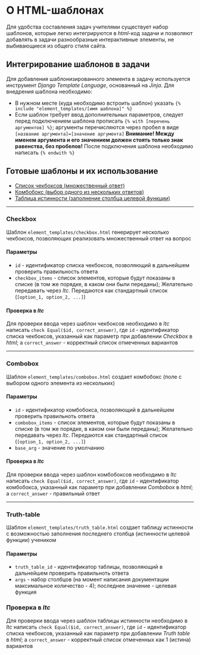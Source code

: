 # О HTML-шаблонах
Для удобства составления задач учителями существует набор шаблонов, которые легко интегрируются в _html_-код задачи и позволяют добавлять в задачи разнообразные интерактивные элементы, не выбивающиеся из общего стиля сайта.

## Интегрирование шаблонов в задачи
Для добавления шаблонизированного элемента в задачу используется инструмент _Django Template Language_, основанный на _Jinja_.
Для внедрения шаблона необходимо:
- В нужном месте (куда необходимо встроить шаблон) указать `{% include "element_templates/[имя шаблона]" %}`
- Если шаблон требует ввод дополнительных параметров, следует перед подключением шаблона прописать `{% with [перечень аргументов] %}`; аргументы перечисляются через пробел в виде `[название аргумента]=[значение аргумента]` **Внимание! Между именем аргумента и его значением должен стоять только знак равенства, без пробелов!** После подключения шаблона необходимо написать `{% endwith %}`

## Готовые шаблоны и их использование

- [Список чекбоксов (множественный ответ)](#checkbox)
- [Комбобокс (выбор одного из нескольких ответов)](#combobox)
- [Таблица истинности (заполнение столбца целевой функции)](#truth-table)

---
### Checkbox
Шаблон `element_templates/checkbox.html` генерирует несколько чекбоксов, позволяющих реализовать множественный ответ на вопрос

#### Параметры
- `id` - идентификатор списка чекбоксов, позволяющий в дальнейшем проверить правильность ответа
- `checkbox_items` - список элементов, которые будут показаны в списке (в том же порядке, в каком они были переданы); Желательно передавать через _ltc_. Передаются как стандартный список (`[option_1, option_2, ...]`)

#### Проверка в _ltc_
Для проверки ввода через шаблон чекбоксов необходимо в _ltc_ написать `check Equal($id, correct_answer)`, где `id` - идентификатор списка чекбоксов, указанный как параметр при добавлении _Checkbox_ в _html_; а `correct_answer` - корректный список отмеченных вариантов

---
### Combobox
Шаблон `element_templates/combobox.html` создает комбобокс (поле с выбором одного элемента из нескольких)

#### Параметры
- `id` - идентификатор комбобокса, позволяющий в дальнейшем проверить правильноть ответа
- `combobox_items` - список элементов, которые будут показаны в списке (в том же порядке, в каком они были переданы); Желательно передавать через _ltc_. Передаются как стандартный список (`[option_1, option_2, ...]`)
- `base_arg` - значение по умолчанию

#### Проверка в _ltc_
Для проверки ввода через шаблон комбобоксов необходимо в _ltc_ написать `check Equal($id, correct_answer)`, где `id` - идентификатор комбобокса, указанный как параметр при добавлении _Combobox_ в _html_; а `correct_answer` - правильный ответ

---
### Truth-table
Шаблон `element_templates/truth_table.html` создает таблицу истинности с возможностью заполнения последнего столбца (истинности целевой функции) учеником

#### Параметры
- `truth_table_id` - идентификатор таблицы, позволяющий в дальнейшем проверить правильноть ответа
- `args` - набор столбцов (на момент написания документации максимальное количество - 4); последнее значение - целевая функция

### Проверка в _ltc_
Для проверки ввода через шаблон таблицы истинности необходимо в _ltc_ написать `check Equal($id, correct_answer)`, где `id` - идентификатор списка чекбоксов, указанный как параметр при добавлении _Truth table_ в _html_; а `correct_answer` - корректный список отмеченных как 1 (истина) вариантов
